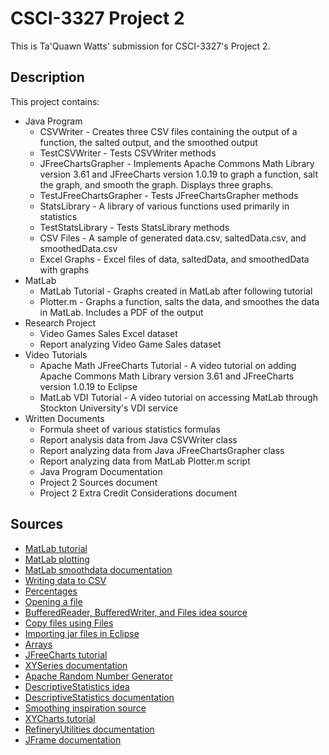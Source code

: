# CSCI-3327 Project 2
This is Ta'Quawn Watts' submission for CSCI-3327's Project 2.

## Description
This project contains:
- Java Program
  - CSVWriter - Creates three CSV files containing the output of a function, the salted output, and the smoothed output
  - TestCSVWriter - Tests CSVWriter methods
  - JFreeChartsGrapher - Implements Apache Commons Math Library version 3.61 and JFreeCharts version 1.0.19 to graph a function, salt the graph, and smooth the graph. Displays three graphs.
  - TestJFreeChartsGrapher - Tests JFreeChartsGrapher methods
  - StatsLibrary - A library of various functions used primarily in statistics
  - TestStatsLibrary - Tests StatsLibrary methods
  - CSV Files - A sample of generated data.csv, saltedData.csv, and smoothedData.csv
  - Excel Graphs - Excel files of data, saltedData, and smoothedData with graphs
- MatLab
  - MatLab Tutorial - Graphs created in MatLab after following tutorial
  - Plotter.m - Graphs a function, salts the data, and smoothes the data in MatLab. Includes a PDF of the output
- Research Project
  - Video Games Sales Excel dataset
  - Report analyzing Video Game Sales dataset
- Video Tutorials
  - Apache Math JFreeCharts Tutorial - A video tutorial on adding Apache Commons Math Library version 3.61 and JFreeCharts version 1.0.19 to Eclipse
  - MatLab VDI Tutorial - A video tutorial on accessing MatLab through Stockton University's VDI service
- Written Documents
  - Formula sheet of various statistics formulas
  - Report analysis data from Java CSVWriter class
  - Report analyzing data from Java JFreeChartsGrapher class
  - Report analyzing data from MatLab Plotter.m script
  - Java Program Documentation
  - Project 2 Sources document
  - Project 2 Extra Credit Considerations document
  
## Sources
- [MatLab tutorial](https://www.mathworks.com/help/matlab/creating_plots/using-high-level-plotting-functions.html)
- [MatLab plotting](https://www.tutorialspoint.com/matlab/matlab_plotting.htm)
- [MatLab smoothdata documentation](https://www.mathworks.com/help/matlab/ref/smoothdata.html#bvmwdcu-1)
- [Writing data to CSV](https://springhow.com/java-write-csv/)
- [Percentages](https://www.mathworks.com/help/matlab/math/floating-point-numbers-within-specific-range.html)
- [Opening a file](https://www.digitalocean.com/community/tutorials/java-open-file)
- [BufferedReader, BufferedWriter, and Files idea source](https://stackoverflow.com/questions/64629900/how-to-replace-specific-string-in-a-text-file-by-java)
- [Copy files using Files](https://www.tabnine.com/code/java/methods/java.nio.file.Files/copy)
- [Importing jar files in Eclipse](https://www.edureka.co/community/4028/how-to-import-a-jar-file-in-eclipse)
- [Arrays](https://www.geeksforgeeks.org/arrays-in-java)
- [JFreeCharts tutorial](https://www.tutorialspoint.com/jfreechart/index.htm)
- [XYSeries documentation](https://www.jfree.org/jfreechart/javadoc/org/jfree/data/xy/XYSeries.html/)
- [Apache Random Number Generator](https://www.baeldung.com/java-generating-random-numbers)
- [DescriptiveStatistics idea](https://stackoverflow.com/questions/3793400/is-there-a-function-in-java-to-get-moving-average)
- [DescriptiveStatistics documentation](https://commons.apache.org/proper/commons-math/userguide/stat.html)
- [Smoothing inspiration source](https://medium.com/root-node/moving-average-from-data-stream-774aefb72a2c)
- [XYCharts tutorial](https://www.tutorialspoint.com/jfreechart/jfreechart_xy_chart.htm)
- [RefineryUtilities documentation](https://www.jfree.org/jcommon/api/org/jfree/ui/RefineryUtilities.html)
- [JFrame documentation](https://docs.oracle.com/javase/7/docs/api/javax/swing/JFrame.html)
